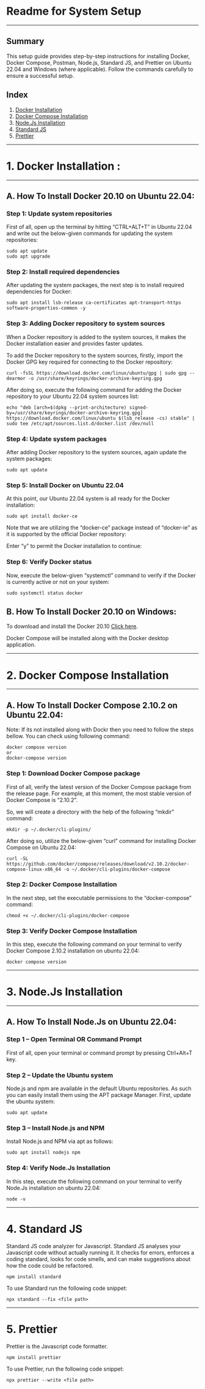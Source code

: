 # **Readme for System Setup**
---
## **Summary**

This setup guide provides step-by-step instructions for installing Docker, Docker Compose, Postman, Node.js, Standard JS, and Prettier on Ubuntu 22.04 and Windows (where applicable). Follow the commands carefully to ensure a successful setup.

## **Index**
1. [Docker Installation](#1-docker-installation)
2. [Docker Compose Installation](#2-docker-compose-installation)
3. [Node.Js Installation](#3-nodejs-installation)
4. [Standard JS](#4-standard-js)
5. [Prettier](#5-prettier)

---

# **1. Docker Installation :**
---
## **A. How To Install Docker 20.10 on Ubuntu 22.04:**
### **Step 1: Update system repositories**
First of all, open up the terminal by hitting “CTRL+ALT+T” in Ubuntu 22.04 and write out the below-given commands for updating the system repositories:
```
sudo apt update
sudo apt upgrade
```
### **Step 2: Install required dependencies**
After updating the system packages, the next step is to install required dependencies for Docker:
```
sudo apt install lsb-release ca-certificates apt-transport-https software-properties-common -y
```
### **Step 3: Adding Docker repository to system sources**
When a Docker repository is added to the system sources, it makes the Docker installation easier and provides faster updates.

To add the Docker repository to the system sources, firstly, import the Docker GPG key required for connecting to the Docker repository:
```
curl -fsSL https://download.docker.com/linux/ubuntu/gpg | sudo gpg --dearmor -o /usr/share/keyrings/docker-archive-keyring.gpg
```
After doing so, execute the following command for adding the Docker repository to your Ubuntu 22.04 system sources list:
```
echo "deb [arch=$(dpkg --print-architecture) signed-by=/usr/share/keyrings/docker-archive-keyring.gpg] https://download.docker.com/linux/ubuntu $(lsb_release -cs) stable" | sudo tee /etc/apt/sources.list.d/docker.list /dev/null
```
### **Step 4: Update system packages**
After adding Docker repository to the system sources, again update the system packages:
```
sudo apt update
```
### **Step 5: Install Docker on Ubuntu 22.04**
At this point, our Ubuntu 22.04 system is all ready for the Docker installation:
```
sudo apt install docker-ce
```
Note that we are utilizing the “docker-ce” package instead of “docker-ie” as it is supported by the official Docker repository:

Enter “y” to permit the Docker installation to continue:
### **Step 6: Verify Docker status**
Now, execute the below-given “systemctl” command to verify if the Docker is currently active or not on your system:
```
sudo systemctl status docker
```

## **B. How To Install Docker 20.10 on Windows:**
To download and install the Docker 20.10 [Click here](https://desktop.docker.com/win/main/amd64/Docker%20Desktop%20Installer.exe).

 Docker Compose will be installed along with the Docker desktop application.

---

# **2. Docker Compose Installation**
---
## **A. How To Install Docker Compose 2.10.2 on Ubuntu 22.04:**
Note: If its not installed along with Dockr then you need to follow the steps bellow. You can check using following command:
```
docker compose version
or
docker-compose version
```
### **Step 1: Download Docker Compose package**
First of all, verify the latest version of the Docker Compose package from the release page. For example, at this moment, the most stable version of Docker Compose is “2.10.2”. 

So, we will create a directory with the help of the following “mkdir” command:
```
mkdir -p ~/.docker/cli-plugins/
```
After doing so, utilize the below-given “curl” command for installing Docker Compose on Ubuntu 22.04:
```
curl -SL https://github.com/docker/compose/releases/download/v2.10.2/docker-compose-linux-x86_64 -o ~/.docker/cli-plugins/docker-compose
```
### **Step 2: Docker Compose Installation**
In the next step, set the executable permissions to the “docker-compose” command:
```
chmod +x ~/.docker/cli-plugins/docker-compose
```
### **Step 3: Verify Docker Compose Installation**
In this step, execute the following command on your terminal to verify Docker Compose 2.10.2 installation on ubuntu 22.04:
```
docker compose version
```

---

# **3. Node.Js Installation**
---
## **A. How To Install Node.Js on Ubuntu 22.04:**
### **Step 1 – Open Terminal OR Command Prompt**
First of all, open your terminal or command prompt by pressing Ctrl+Alt+T key.
### **Step 2 – Update the Ubuntu system**
Node.js and npm are available in the default Ubuntu repositories. As such you can easily install them using the APT package Manager. First, update the ubuntu system:
```
sudo apt update
```
### **Step 3 – Install Node.js and NPM**
Install Node.js and NPM via apt as follows:
```
sudo apt install nodejs npm
```
### **Step 4: Verify Node.Js Installation**
In this step, execute the following command on your terminal to verify Node.Js installation on ubuntu 22.04:
```
node -v
```

---

# **4. Standard JS**
Standard JS code analyzer for Javascript.
Standard JS analyses your Javascript code without actually running it. It checks for errors, enforces a coding standard, looks for code smells, and can make suggestions about how the code could be refactored. 

```commandline 
npm install standard
```
To use Standard run the following code snippet:
```commandline 
npx standard --fix <file path>
```

---

# **5. Prettier**
Prettier is the Javascript code formatter.

```commandline 
npm install prettier
```
To use Prettier, run the following code snippet:
```commandline 
npx prettier --write <file path>
```

